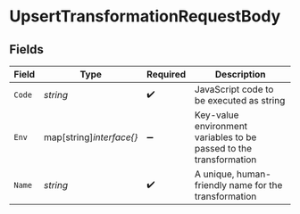 # UpsertTransformationRequestBody


## Fields

| Field                                                              | Type                                                               | Required                                                           | Description                                                        |
| ------------------------------------------------------------------ | ------------------------------------------------------------------ | ------------------------------------------------------------------ | ------------------------------------------------------------------ |
| `Code`                                                             | *string*                                                           | :heavy_check_mark:                                                 | JavaScript code to be executed as string                           |
| `Env`                                                              | map[string]*interface{}*                                           | :heavy_minus_sign:                                                 | Key-value environment variables to be passed to the transformation |
| `Name`                                                             | *string*                                                           | :heavy_check_mark:                                                 | A unique, human-friendly name for the transformation               |